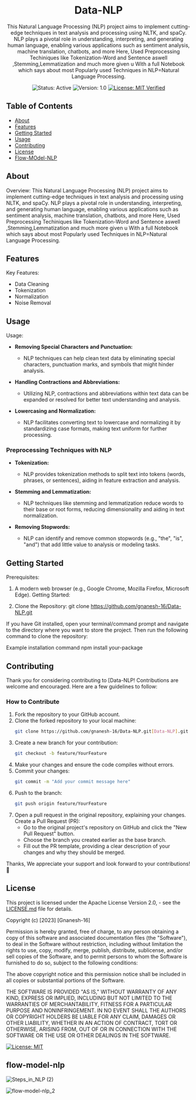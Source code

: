 

<!-- Project Title -->
<h1 align="center">Data-NLP</h1>

<!-- Project Description -->
<p align="center">
  This Natural Language Processing (NLP) project aims to implement cutting-edge techniques in text analysis and processing using NLTK, and spaCy. NLP plays a pivotal role in understanding, interpreting, and generating human language, enabling various applications such as sentiment analysis, machine translation, chatbots, and more 
  Here, Used Preprocessing Techiniques like Tokenization-Word and Sentence aswell ,Stemming,Lemmatization and much more given u With a full Notebook which says about most Popularly used Techniques in NLP=Natural Language Processing.
</p>

<!-- Badges -->
<p align="center">
  <img src="https://img.shields.io/badge/status-active-brightgreen.svg" alt="Status: Active">
  <img src="https://img.shields.io/badge/version-v1.0-blue.svg" alt="Version: 1.0">
<!--   <img src="https://img.shields.io/github/" alt="License: MIT"> -->
  <a href="https://github.com/gnanesh-16/Data-NLP/blob/main/LICENSE"><img src="https://img.shields.io/github/license/gnanesh-16/Data-NLP" alt="License: MIT Verified"></a>
</p>

<!-- Table of Contents (optional) -->
## Table of Contents
- [About](#about)
- [Features](#features)
- [Getting Started](#getting-started)
- [Usage](#usage)
- [Contributing](#contributing)
- [License](#license)
- [Flow-MOdel-NLP](#flow-model-nlp)

<!-- About -->
## About
Overview:
This Natural Language Processing (NLP) project aims to implement cutting-edge techniques in text analysis and processing using NLTK, and spaCy. NLP plays a pivotal role in understanding, interpreting, and generating human language, enabling various applications such as sentiment analysis, machine translation, chatbots, and more 
                 Here, Used Preprocessing Techiniques like Tokenization-Word and Sentence aswell ,Stemming,Lemmatization and much more given u With a full Notebook which says about most Popularly used Techniques in NLP=Natural Language Processing.

<!-- Features -->
## Features
Key Features:
- Data Cleaning 
- Tokenization
- Normalization
- Noise Removal

<!--Usage -->
## Usage
Usage:
- **Removing Special Characters and Punctuation:**
  - NLP techniques can help clean text data by eliminating special characters, punctuation marks, and symbols that might hinder analysis.

- **Handling Contractions and Abbreviations:**
  - Utilizing NLP, contractions and abbreviations within text data can be expanded or resolved for better text understanding and analysis.

- **Lowercasing and Normalization:**
  - NLP facilitates converting text to lowercase and normalizing it by standardizing case formats, making text uniform for further processing.

### Preprocessing Techniques with NLP
- **Tokenization:**
  - NLP provides tokenization methods to split text into tokens (words, phrases, or sentences), aiding in feature extraction and analysis.

- **Stemming and Lemmatization:**
  - NLP techniques like stemming and lemmatization reduce words to their base or root forms, reducing dimensionality and aiding in text normalization.

- **Removing Stopwords:**
  - NLP can identify and remove common stopwords (e.g., "the", "is", "and") that add little value to analysis or modeling tasks.

<!-- Getting Started -->
## Getting Started
Prerequisites:

1. A modern web browser (e.g., Google Chrome, Mozilla Firefox, Microsoft Edge).
Getting Started:

2. Clone the Repository: git clone https://github.com/gnanesh-16/Data-NLP.git

If you have Git installed, open your terminal/command prompt and navigate to the directory where you want to store the project. Then run the following command to clone the repository:

Example installation command
npm install your-package

<!-- Contributing -->
## Contributing
Thank you for considering contributing to [Data-NLP! Contributions are welcome and encouraged. Here are a few guidelines to follow:

### How to Contribute
1. Fork the repository to your GitHub account.
2. Clone the forked repository to your local machine:
    ```bash
    git clone https://github.com/gnanesh-16/Data-NLP.git[Data-NLP].git
    ```
3. Create a new branch for your contribution:
    ```bash
    git checkout -b feature/YourFeature
    ```
4. Make your changes and ensure the code compiles without errors.
5. Commit your changes:
    ```bash
    git commit -m "Add your commit message here"
    ```
6. Push to the branch:
    ```bash
    git push origin feature/YourFeature
    ```
7. Open a pull request in the original repository, explaining your changes.
  Create a Pull Request (PR):
   - Go to the original project's repository on GitHub and click the "New Pull Request" button.
   - Choose the branch you created earlier as the base branch.
   - Fill out the PR template, providing a clear description of your changes and why they should be merged.
   
Thanks, We appreciate your support and look forward to your contributions! 🙌

<!-- License -->
## License

This project is licensed under the  Apache License
                           Version 2.0, - see the [LICENSE.md](LICENSE) file for details.

Copyright (c) [2023] [Gnanesh-16]

Permission is hereby granted, free of charge, to any person obtaining a copy of this software and associated documentation files (the "Software"), to deal in the Software without restriction, including without limitation the rights to use, copy, modify, merge, publish, distribute, sublicense, and/or sell copies of the Software, and to permit persons to whom the Software is furnished to do so, subject to the following conditions:

The above copyright notice and this permission notice shall be included in all copies or substantial portions of the Software.

THE SOFTWARE IS PROVIDED "AS IS," WITHOUT WARRANTY OF ANY KIND, EXPRESS OR IMPLIED, INCLUDING BUT NOT LIMITED TO THE WARRANTIES OF MERCHANTABILITY, FITNESS FOR A PARTICULAR PURPOSE AND NONINFRINGEMENT. IN NO EVENT SHALL THE AUTHORS OR COPYRIGHT HOLDERS BE LIABLE FOR ANY CLAIM, DAMAGES OR OTHER LIABILITY, WHETHER IN AN ACTION OF CONTRACT, TORT OR OTHERWISE, ARISING FROM, OUT OF OR IN CONNECTION WITH THE SOFTWARE OR THE USE OR OTHER DEALINGS IN THE SOFTWARE.

[![License: MIT](https://img.shields.io/badge/License-MIT-yellow.svg)](https://github.com/apache/.github/blob/main/LICENSE)


<!-- Flow-MOdel-NLP-->
## flow-model-nlp
![Steps_in_NLP (2)](https://github.com/gnanesh-16/Data-NLP/assets/98212179/b7591bb6-2e72-4154-bf10-73cbe66f2b11)



![flow-model-nlp_2]()





